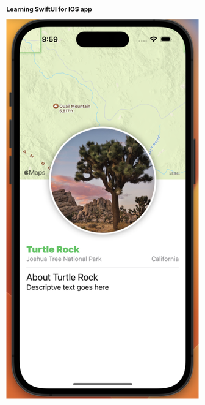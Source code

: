 ### Learning SwiftUI for IOS app
 ![image](https://github.com/shaunchuang/First_IOS_app/blob/main/IOS%20App%20Preview.png)
